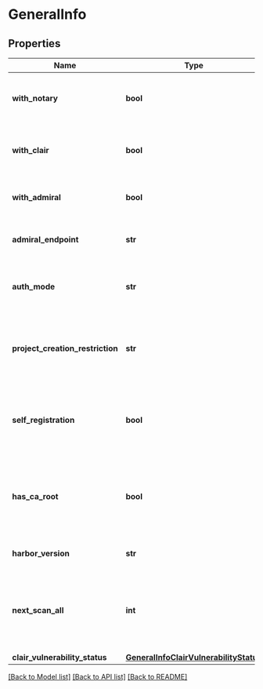 # GeneralInfo

## Properties
Name | Type | Description | Notes
------------ | ------------- | ------------- | -------------
**with_notary** | **bool** | If the Harbor instance is deployed with nested notary. | [optional] 
**with_clair** | **bool** | If the Harbor instance is deployed with nested clair. | [optional] 
**with_admiral** | **bool** | If the Harbor instance is deployed with Admiral. | [optional] 
**admiral_endpoint** | **str** | The url of the endpoint of admiral instance. | [optional] 
**auth_mode** | **str** | The auth mode of current Harbor instance. | [optional] 
**project_creation_restriction** | **str** | Indicate who can create projects, it could be &#39;adminonly&#39; or &#39;everyone&#39;. | [optional] 
**self_registration** | **bool** | Indicate whether the Harbor instance enable user to register himself. | [optional] 
**has_ca_root** | **bool** | Indicate whether there is a ca root cert file ready for download in the file system. | [optional] 
**harbor_version** | **str** | The build version of Harbor. | [optional] 
**next_scan_all** | **int** | The UTC time in milliseconds, after which user can call scanAll API to scan all images. | [optional] 
**clair_vulnerability_status** | [**GeneralInfoClairVulnerabilityStatus**](GeneralInfoClairVulnerabilityStatus.md) |  | [optional] 

[[Back to Model list]](../README.md#documentation-for-models) [[Back to API list]](../README.md#documentation-for-api-endpoints) [[Back to README]](../README.md)


